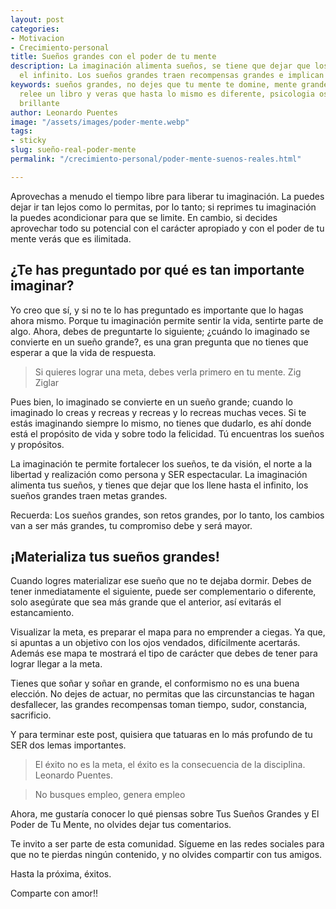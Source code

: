 ```yaml
---
layout: post
categories:
- Motivacion
- Crecimiento-personal
title: Sueños grandes con el poder de tu mente
description: La imaginación alimenta sueños, se tiene que dejar que los llene hasta
  el infinito. Los sueños grandes traen recompensas grandes e implican retos mayores
keywords: sueños grandes, no dejes que tu mente te domine, mente grande, no leo mentes,
  relee un libro y veras que hasta lo mismo es diferente, psicologia oscura, mente
  brillante
author: Leonardo Puentes
image: "/assets/images/poder-mente.webp"
tags:
- sticky
slug: sueño-real-poder-mente
permalink: "/crecimiento-personal/poder-mente-suenos-reales.html"

---
```

Aprovechas a menudo el tiempo libre para liberar tu imaginación. La puedes dejar ir tan lejos como lo permitas, por lo tanto; si reprimes tu imaginación la puedes acondicionar para que se limite. En cambio, si decides aprovechar todo su potencial con el carácter apropiado y con el poder de tu mente verás que es ilimitada.

## ¿Te has preguntado por qué es tan importante imaginar?

Yo creo que sí, y si no te lo has preguntado es importante que lo hagas ahora mismo. Porque tu imaginación permite sentir la vida, sentirte parte de algo. Ahora, debes de preguntarte lo siguiente; ¿cuándo lo imaginado se convierte en un sueño grande?, es una gran pregunta que no tienes que esperar a que la vida de respuesta.

> Si quieres lograr una meta, debes verla primero en tu mente. Zig Ziglar

Pues bien, lo imaginado se convierte en un sueño grande; cuando lo imaginado lo creas y recreas y recreas y lo recreas muchas veces. Si te estás imaginando siempre lo mismo, no tienes que dudarlo, es ahí donde está el propósito de vida y sobre todo la felicidad. Tú encuentras los sueños y propósitos.

La imaginación te permite fortalecer los sueños, te da visión, el norte a la libertad y realización como persona y SER espectacular. La imaginación alimenta tus sueños, y tienes que dejar que los llene hasta el infinito, los sueños grandes traen metas grandes.

Recuerda: Los sueños grandes, son retos grandes, por lo tanto, los cambios van a ser más grandes, tu compromiso debe y será mayor.

## ¡Materializa tus sueños grandes!

Cuando logres materializar ese sueño que no te dejaba dormir. Debes de tener inmediatamente el siguiente, puede ser complementario o diferente, solo asegúrate que sea más grande que el anterior, así evitarás el estancamiento.

Visualizar la meta, es preparar el mapa para no emprender a ciegas. Ya que, si apuntas a un objetivo con los ojos vendados, difícilmente acertarás. Además ese mapa te mostrará el tipo de carácter que debes de tener para lograr llegar a la meta.

Tienes que soñar y soñar en grande, el conformismo no es una buena elección. No dejes de actuar, no permitas que las circunstancias te hagan desfallecer, las grandes recompensas toman tiempo, sudor, constancia, sacrificio.

Y para terminar este post, quisiera que tatuaras en lo más profundo de tu SER dos lemas importantes. 

> El éxito no es la meta, el éxito es la consecuencia de la disciplina. Leonardo Puentes.

> No busques empleo, genera empleo

Ahora, me gustaría conocer lo qué piensas sobre Tus Sueños Grandes y El Poder de Tu Mente, no olvides dejar tus comentarios.

Te invito a ser parte de esta comunidad. Sígueme en las redes sociales para que no te pierdas ningún contenido, y no olvides compartir con tus amigos.

Hasta la próxima, éxitos.

Comparte con amor!!